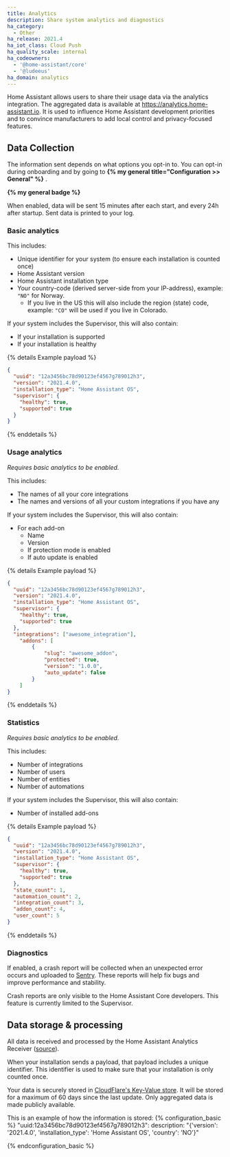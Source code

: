 ```yaml
---
title: Analytics
description: Share system analytics and diagnostics
ha_category:
  - Other
ha_release: 2021.4
ha_iot_class: Cloud Push
ha_quality_scale: internal
ha_codeowners:
  - '@home-assistant/core'
  - '@ludeeus'
ha_domain: analytics
---
```


Home Assistant allows users to share their usage data via the analytics integration. The aggregated data is available at <https://analytics.home-assistant.io>. It is used to influence Home Assistant development priorities and to convince manufacturers to add local control and privacy-focused features.

## Data Collection

The information sent depends on what options you opt-in to. You can opt-in during onboarding and by going to **{% my general title="Configuration >> General" %}** .

**{% my general badge %}**

When enabled, data will be sent 15 minutes after each start, and every 24h after startup. Sent data is printed to your log.

### Basic analytics

This includes:

- Unique identifier for your system (to ensure each installation is counted once)
- Home Assistant version
- Home Assistant installation type
- Your country-code (derived server-side from your IP-address), example: `"NO"` for Norway.
  - If you live in the US this will also include the region (state) code, example: `"CO"` will be used if you live in Colorado.

If your system includes the Supervisor, this will also contain:

- If your installation is supported
- If your installation is healthy

{% details Example payload %}

```json
{
  "uuid": "12a3456bc78d90123ef4567g789012h3",
  "version": "2021.4.0",
  "installation_type": "Home Assistant OS",
  "supervisor": {
    "healthy": true,
    "supported": true
  }
}
```

{% enddetails %}

### Usage analytics

_Requires basic analytics to be enabled._

This includes:

- The names of all your core integrations
- The names and versions of all your custom integrations if you have any

If your system includes the Supervisor, this will also contain:

- For each add-on
  - Name
  - Version
  - If protection mode is enabled
  - If auto update is enabled

{% details Example payload %}

```json
{
  "uuid": "12a3456bc78d90123ef4567g789012h3",
  "version": "2021.4.0",
  "installation_type": "Home Assistant OS",
  "supervisor": {
    "healthy": true,
    "supported": true
  },
  "integrations": ["awesome_integration"],
    "addons": [
        {
            "slug": "awesome_addon",
            "protected": true,
            "version": "1.0.0",
            "auto_update": false
        }
    ]
}
```

{% enddetails %}

### Statistics

_Requires basic analytics to be enabled._

This includes:

- Number of integrations
- Number of users
- Number of entities
- Number of automations

If your system includes the Supervisor, this will also contain:

- Number of installed add-ons

{% details Example payload %}

```json
{
  "uuid": "12a3456bc78d90123ef4567g789012h3",
  "version": "2021.4.0",
  "installation_type": "Home Assistant OS",
  "supervisor": {
    "healthy": true,
    "supported": true
  },
  "state_count": 1,
  "automation_count": 2,
  "integration_count": 3,
  "addon_count": 4,
  "user_count": 5
}
```

{% enddetails %}

### Diagnostics

If enabled, a crash report will be collected when an unexpected error occurs and uploaded to [Sentry](https://sentry.io). These reports will help fix bugs and improve performance and stability.

Crash reports are only visible to the Home Assistant Core developers. This feature is currently limited to the Supervisor.

## Data storage & processing

All data is received and processed by the Home Assistant Analytics Receiver ([source](https://github.com/home-assistant/analytics.home-assistant.io)).

When your installation sends a payload, that payload includes a unique identifier. This identifier is used to make sure that your installation is only counted once.

Your data is securely stored in [CloudFlare's Key-Value store](https://www.cloudflare.com/products/workers-kv/). It will be stored for a maximum of 60 days since the last update. Only aggregated data is made publicly available.

This is an example of how the information is stored:
{% configuration_basic %}
"uuid:12a3456bc78d90123ef4567g789012h3":
  description: "{'version': '2021.4.0', 'installation_type': 'Home Assistant OS', 'country': 'NO'}"

{% endconfiguration_basic %}
